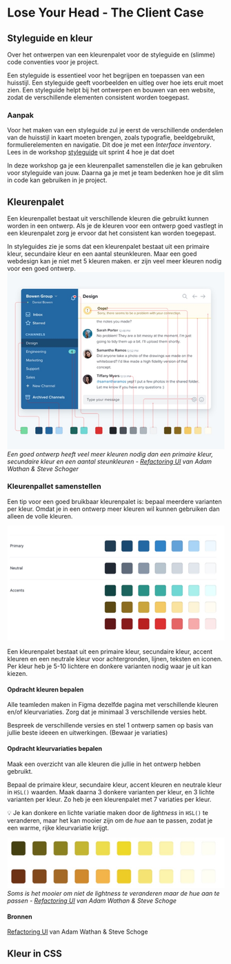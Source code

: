 # Lose Your Head - The Client Case

## Styleguide en kleur

Over het ontwerpen van een kleurenpalet voor de styleguide en (slimme) code conventies voor je project.

Een styleguide is essentieel voor het begrijpen en toepassen van een huisstijl. Een styleguide geeft voorbeelden en uitleg over hoe iets eruit moet zien. Een styleguide helpt bij het ontwerpen en bouwen van een website, zodat de verschillende elementen consistent worden toegepast.

### Aanpak
Voor het maken van een styleguide zul je eerst de verschillende onderdelen van de huisstijl in kaart moeten brengen, zoals typografie, beeldgebruikt, formulierelementen en navigatie. Dit doe je met een _Interface inventory_. Lees in de workshop [styleguide](https://github.com/fdnd-task/look-and-feel-corporate-identity/blob/main/docs/styleguide.md) uit sprint 4 hoe je dat doet

In deze workshop ga je een kleurenpallet samenstellen die je kan gebruiken voor styleguide van jouw. Daarna ga je met je team bedenken hoe je dit slim in code kan gebruiken in je project.

## Kleurenpalet
Een kleurenpallet bestaat uit verschillende kleuren die gebruikt kunnen worden in een ontwerp. Als je de kleuren voor een ontwerp goed vastlegt in een kleurenpalet zorg je ervoor dat het consistent kan worden toegepast.

In styleguides zie je soms dat een kleurenpalet bestaat uit een primaire kleur, secundaire kleur en een aantal steunkleuren. Maar een goed webdesign kan je niet met 5 kleuren maken. er zijn veel meer kleuren nodig voor een goed ontwerp. 
<img src="styleguide-you-need-more-colors-than-you-think.jpg"><br>
_Een goed ontwerp heeft veel meer kleuren nodig dan een primaire kleur, secundaire kleur en een aantal steunkleuren - [Refactoring Ul](https://www.refactoringui.com) van Adam Wathan & Steve Schoger_

### Kleurenpallet samenstellen
Een tip voor een goed bruikbaar kleurenpalet is: bepaal meerdere varianten per kleur. Omdat je in een ontwerp meer kleuren wil kunnen gebruiken dan alleen de volle kleuren.

<img src="styleguide-color-palet-with-shades.jpg"><br>

Een kleurenpalet bestaat uit een primaire kleur, secundaire kleur, accent kleuren en een neutrale kleur voor achtergronden, lijnen, teksten en iconen. Per kleur heb je 5-10 lichtere en donkere varianten nodig waar je uit kan kiezen.

#### Opdracht kleuren bepalen
Alle teamleden maken in Figma dezelfde pagina met verschillende kleuren en/of kleurvariaties. Zorg dat je minimaal 3 verschillende versies hebt.

Bespreek de verschillende versies en stel 1 ontwerp samen op basis van jullie beste ideeen en uitwerkingen. (Bewaar je variaties)

#### Opdracht kleurvariaties bepalen
Maak een overzicht van alle kleuren die jullie in het ontwerp hebben gebruikt.  

Bepaal de primaire kleur, secundaire kleur, accent kleuren en neutrale kleur in `HSL()` waarden. Maak daarna 3 donkere varianten per kleur, en 3 lichte varianten per kleur. Zo heb je een kleurenpalet met 7 variaties per kleur.

💡 Je kan donkere en lichte variatie maken door de _lightness_ in `HSL()` te veranderen, maar het kan mooier zijn om de _hue_ aan te passen, zodat je een warme, rijke kleurvariatie krijgt.

<img src="styleguide-lightness-of-hue-variaties.jpg"><br>
_Soms is het mooier om niet de lightness te veranderen maar de hue aan te passen - [Refactoring Ul](https://www.refactoringui.com) van Adam Wathan & Steve Schoge_

#### Bronnen


[Refactoring Ul](https://www.refactoringui.com) van Adam Wathan & Steve Schoge


<!--

KLeur en toegankelijkheid. Waar moet je op letten? 

Dark mode contrast en leesbaarheid. 

-->


## Kleur in CSS

<!--

## CSS Color
Over CSS color
Op verschillende mogelijkheden wijzen. 
HSL
NIeuwe kleuren ... hoe heet dat eigenlijk? 



Ontwikkeling van kleur in CSS
Komma's. 
Maar wat met fallback?


Ditch RGB for HSL


### HSL
Color wheel. 

Code voorbeeld met custom properties. 



### Nieuwe kleuren


### Darkmode

Color-scheme
Fall back?

Dark color toegankelijkheid

Relative color


### Fallback



### Toegankelijkheid





#### Bronnen

HSL color wheel
https://codepen.io/websanity/pres/QWNMRq

On Switching from HEX & RGB to HSL
https://www.sarasoueidan.com/blog/hex-rgb-to-hsl/


-->
